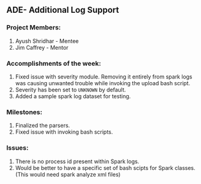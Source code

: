 ## ADE- Additional Log Support

### Project Members:

1. Ayush Shridhar - Mentee
2. Jim Caffrey - Mentor

### Accomplishments of the week:

1. Fixed issue with severity module. Removing it entirely from spark logs was causing unwanted trouble while invoking the
upload bash script. 
2. Severity has been set to `UNKNOWN` by default. 
3. Added a sample spark log dataset for testing.

### Milestones:

1. Finalized the parsers.
2. Fixed issue with invoking bash scripts.

### Issues:

1. There is no process id present within Spark logs.
2. Would be better to have a specific set of bash scipts for Spark classes. (This would need spark analyze xml files)